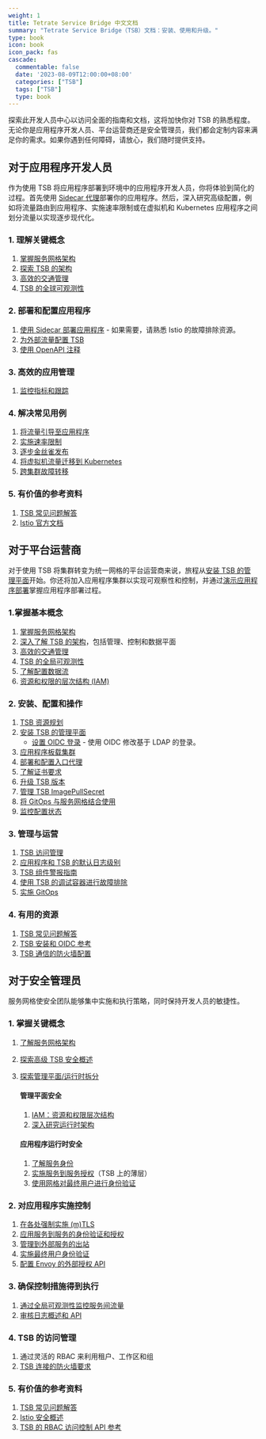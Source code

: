 ```yaml
---
weight: 1
title: Tetrate Service Bridge 中文文档
summary: "Tetrate Service Bridge（TSB）文档：安装、使用和升级。"
type: book
icon: book
icon_pack: fas
cascade:
  commentable: false
  date: '2023-08-09T12:00:00+08:00'
  categories: ["TSB"]
  tags: ["TSB"]
  type: book
---
```


探索此开发人员中心以访问全面的指南和文档，这将加快你对 TSB 的熟悉程度。无论你是应用程序开发人员、平台运营商还是安全管理员，我们都会定制内容来满足你的需求。如果你遇到任何障碍，请放心，我们随时提供支持。

## 对于应用程序开发人员

作为使用 TSB 将应用程序部署到环境中的应用程序开发人员，你将体验到简化的过程。首先使用 [Sidecar 代理](./concepts/terminology#sidecar-proxy)部署你的应用程序。然后，深入研究高级配置，例如将流量路由到应用程序、实施速率限制或在虚拟机和 Kubernetes 应用程序之间划分流量以实现逐步现代化。

### 1. 理解关键概念

1. [掌握服务网格架构](./concepts/service-mesh)
2. [探索 TSB 的架构](./concepts/architecture)
3. [高效的交通管理](./concepts/traffic-management)
4. [TSB 的全球可观测性](./concepts/observability)

### 2. 部署和配置应用程序

1. [使用 Sidecar 部署应用程序](https://istio.io/latest/docs/setup/additional-setup/sidecar-injection/) - 如果需要，请熟悉 Istio 的故障排除资源。
2. [为外部流量配置 TSB](./howto/traffic/load-balance)
3. [使用 OpenAPI 注释](./howto/gateway/application-gateway-with-openapi-annotations)

### 3. 高效的应用管理

1. [监控指标和跟踪](./quickstart/observability)

### 4. 解决常见用例

1. [将流量引导至应用程序](./howto/gateway/app-ingress)
2. [实施速率限制](./howto/rate-limiting/toc)
3. [ 逐步金丝雀发布](./howto/traffic/canary-releases)
4. [将虚拟机流量迁移到 Kubernetes](./howto/traffic/migrating-VM-monoliths)
5. [跨集群故障转移](./howto/gateway/multi-cluster-traffic-shifting#traffic-shifting)

###  5. 有价值的参考资料

1. [TSB 常见问题解答](./knowledge-base/faq)
2. [Istio 官方文档](https://istio.io/latest/docs/)

##  对于平台运营商

对于使用 TSB 将集群转变为统一网格的平台运营商来说，旅程从[安装 TSB 的管理平面](./setup/self-managed/management-plane-installation)开始。你还将加入应用程序集群以实现可观察性和控制，并通过[演示应用程序部署](./quickstart/introduction)掌握应用程序部署过程。

### 1.掌握基本概念

1. [掌握服务网格架构](./concepts/service-mesh)
2. [深入了解 TSB 的架构](./concepts/architecture)，包括管理、控制和数据平面
3. [高效的交通管理](./concepts/traffic-management)
4. [TSB 的全局可观测性](./concepts/observability)
5. [了解配置数据流](./concepts/configuration-dataflow)
6. [资源和权限的层次结构 (IAM)](./operations/users/roles-and-permissions)

### 2. 安装、配置和操作

1. [TSB 资源规划](./setup/resource-planning)
2. [安装 TSB 的管理平面](./setup/self-managed/management-plane-installation)
   - [设置 OIDC 登录](./operations/users/oidc-azure) - 使用 OIDC 修改基于 LDAP 的登录。
3. [应用程序板载集群](./setup/self-managed/onboarding-clusters)
4. [部署和配置入口代理](./quickstart/ingress-gateway)
5. [了解证书要求](./setup/certificate/certificate-requirements)
6. [ 升级 TSB 版本](./setup/self-managed/upgrade)
7. [管理 TSB ImagePullSecret](./setup/remote-registry)
8. [将 GitOps 与服务网格结合使用](./knowledge-base/gitops)
9. [监控配置状态](./troubleshooting/configuration-status)

### 3. 管理与运营

1. [TSB 访问管理](./operations/users/roles-and-permissions)
2. [应用程序和 TSB 的默认日志级别](./operations/configure-log-levels)
3. [TSB 组件警报指南](./operations/telemetry/alerting-guidelines)
4. [使用 TSB 的调试容器进行故障排除](./troubleshooting/debug-container)
5. [ 实施 GitOps](./howto/gitops/gitops)

###  4. 有用的资源

1. [ TSB 常见问题解答](./knowledge-base/faq)
2. [TSB 安装和 OIDC 参考](./refs/install/managementplane/v1alpha1/spec#oidcsettings)
3. [TSB 通信的防火墙配置](./setup/firewall-information)

## 对于安全管理员

服务网格使安全团队能够集中实施和执行策略，同时保持开发人员的敏捷性。

### 1. 掌握关键概念

1. [了解服务网格架构](./concepts/service-mesh)

2. [探索高级 TSB 安全概述](./concepts/security)

3. [探索管理平面/运行时拆分](./concepts/architecture)

   #### 管理平面安全

   1. [IAM：资源和权限层次结构](./operations/users/roles-and-permissions)
   2. [深入研究运行时架构](./concepts/architecture)

   #### 应用程序运行时安全

   1. [了解服务身份](./concepts/security#service-identities-at-runtime)
   2. [实施服务到服务授权](https://istio.io/latest/docs/concepts/security/#authorization)（TSB 上的薄层）
   3. [使用网格对最终用户进行身份验证](./howto/gateway/end-user-auth-keycloak)

### 2. 对应用程序实施控制

1. [在各处强制实施 (m)TLS](./quickstart/security#create-security-setting)
2. [应用服务到服务的身份验证和授权](./quickstart/security#create-security-setting)
3. [管理到外部服务的出站](./howto/gateway/egress-gateways)
4. [实施最终用户身份验证](./howto/gateway/end-user-auth-keycloak#enabling-authentication-and-authorization-at-ingress)
5. [配置 Envoy 的外部授权 API](./howto/authorization/toc)

### 3. 确保控制措施得到执行

1. [通过全局可观测性监控服务间流量](./concepts/observability)
2. [审核日志概述和 API](./concepts/security#auditability)

### 4. TSB 的访问管理

1. 通过灵活的 RBAC 来利用租户、工作区和组
2. [TSB 连接的防火墙要求](./setup/firewall-information)

###  5. 有价值的参考资料

1. [ TSB 常见问题解答](./knowledge-base/faq)
2. [ Istio 安全概述](https://istio.io/latest/docs/concepts/security/)
3. [TSB 的 RBAC 访问控制 API 参考](./refs/tsb/rbac/v2/yaml)